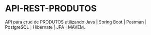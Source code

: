 # API-REST-PRODUTOS
API para crud de PRODUTOS utilizando Java | Spring Boot | Postman | PostgreSQL | Hibernate | JPA | MAVEM.  
